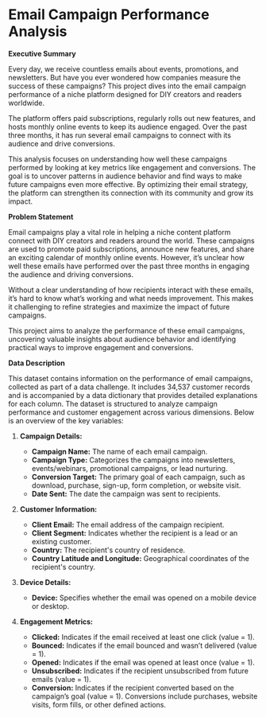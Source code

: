 # Email Campaign Performance Analysis

**Executive Summary**  

Every day, we receive countless emails about events, promotions, and newsletters. But have you ever wondered how companies measure the success of these campaigns? This project dives into the email campaign performance of a niche platform designed for DIY creators and readers worldwide.  

The platform offers paid subscriptions, regularly rolls out new features, and hosts monthly online events to keep its audience engaged. Over the past three months, it has run several email campaigns to connect with its audience and drive conversions.  

This analysis focuses on understanding how well these campaigns performed by looking at key metrics like engagement and conversions. The goal is to uncover patterns in audience behavior and find ways to make future campaigns even more effective. By optimizing their email strategy, the platform can strengthen its connection with its community and grow its impact.  

**Problem Statement**  

Email campaigns play a vital role in helping a niche content platform connect with DIY creators and readers around the world. These campaigns are used to promote paid subscriptions, announce new features, and share an exciting calendar of monthly online events. However, it’s unclear how well these emails have performed over the past three months in engaging the audience and driving conversions.  

Without a clear understanding of how recipients interact with these emails, it’s hard to know what’s working and what needs improvement. This makes it challenging to refine strategies and maximize the impact of future campaigns.  

This project aims to analyze the performance of these email campaigns, uncovering valuable insights about audience behavior and identifying practical ways to improve engagement and conversions.  


**Data Description**

This dataset contains information on the performance of email campaigns, collected as part of a data challenge. It includes 34,537 customer records and is accompanied by a data dictionary that provides detailed explanations for each column. The dataset is structured to analyze campaign performance and customer engagement across various dimensions. Below is an overview of the key variables:

1. **Campaign Details:**
   - **Campaign Name:** The name of each email campaign.
   - **Campaign Type:** Categorizes the campaigns into newsletters, events/webinars, promotional campaigns, or lead nurturing.
   - **Conversion Target:** The primary goal of each campaign, such as download, purchase, sign-up, form completion, or website visit.
   - **Date Sent:** The date the campaign was sent to recipients.

2. **Customer Information:**
   - **Client Email:** The email address of the campaign recipient.
   - **Client Segment:** Indicates whether the recipient is a lead or an existing customer.
   - **Country:** The recipient's country of residence.
   - **Country Latitude and Longitude:** Geographical coordinates of the recipient's country.

3. **Device Details:**
   - **Device:** Specifies whether the email was opened on a mobile device or desktop.

4. **Engagement Metrics:**
   - **Clicked:** Indicates if the email received at least one click (value = 1).
   - **Bounced:** Indicates if the email bounced and wasn’t delivered (value = 1).
   - **Opened:** Indicates if the email was opened at least once (value = 1).
   - **Unsubscribed:** Indicates if the recipient unsubscribed from future emails (value = 1).
   - **Conversion:** Indicates if the recipient converted based on the campaign’s goal (value = 1). Conversions include purchases, website visits, form fills, or other defined actions.

